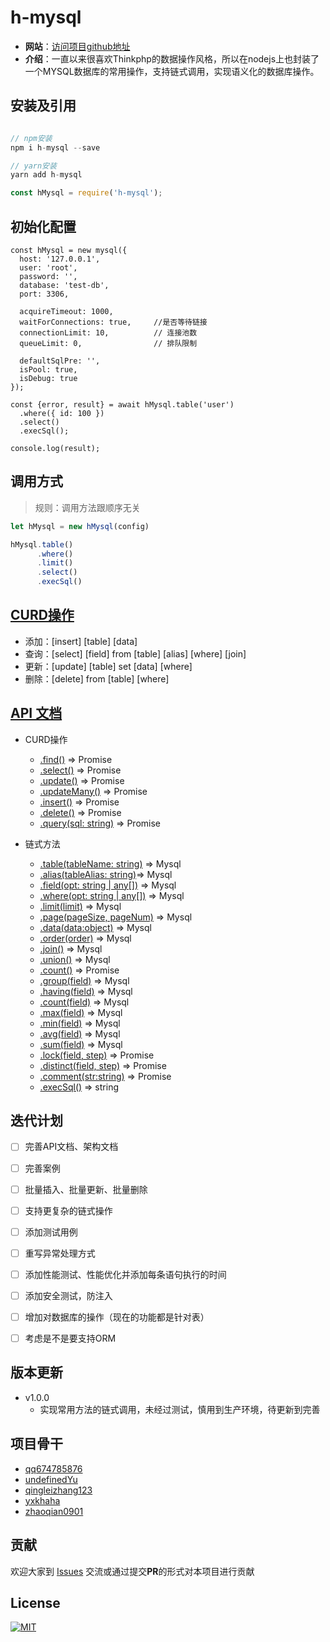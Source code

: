 # h-mysql

* **网站**：[访问项目github地址](https://github.com/haizlin/h-mysql)
* **介绍**：一直以来很喜欢Thinkphp的数据操作风格，所以在nodejs上也封装了一个MYSQL数据库的常用操作，支持链式调用，实现语义化的数据库操作。

## 安装及引用

```javascript

// npm安装
npm i h-mysql --save

// yarn安装
yarn add h-mysql

const hMysql = require('h-mysql');
```

## 初始化配置
```javascriipt
const hMysql = new mysql({
  host: '127.0.0.1',
  user: 'root',
  password: '',
  database: 'test-db',
  port: 3306,

  acquireTimeout: 1000,
  waitForConnections: true,     //是否等待链接  
  connectionLimit: 10,          // 连接池数
  queueLimit: 0,                // 排队限制 

  defaultSqlPre: '',
  isPool: true,
  isDebug: true
});

const {error, result} = await hMysql.table('user')
  .where({ id: 100 })
  .select()
  .execSql();

console.log(result);
```

## 调用方式
> 规则：调用方法跟顺序无关
```javascript
let hMysql = new hMysql(config)

hMysql.table()
      .where()
      .limit()
      .select()
      .execSql()
```

## [CURD操作](./docs/api.md)
* 添加：[insert] [table] [data]
* 查询：[select] [field] from [table] [alias] [where] [join]
* 更新：[update] [table] set [data] [where]
* 删除：[delete] from [table] [where]

## [API 文档](./docs/api.md)
* CURD操作
  * [.find()]() ⇒ Promise
  * [.select()]() ⇒ Promise
  * [.update()]() ⇒ Promise
  * [.updateMany()]() ⇒ Promise
  * [.insert()]() ⇒ Promise
  * [.delete()]() ⇒ Promise
  * [.query(sql: string)]() ⇒ Promise

* 链式方法
  * [.table(tableName: string)]() ⇒ Mysql
  * [.alias(tableAlias: string)]()⇒ Mysql
  * [.field(opt: string | any[])]() ⇒ Mysql
  * [.where(opt: string | any[])]() ⇒ Mysql
  * [.limit(limit)]() ⇒ Mysql
  * [.page(pageSize, pageNum)]() ⇒ Mysql
  * [.data(data:object)]() ⇒ Mysql
  * [.order(order)]() ⇒ Mysql
  * [.join()]() ⇒ Mysql
  * [.union()]() ⇒ Mysql
  * [.count()]() ⇒ Promise
  * [.group(field)]() ⇒ Mysql
  * [.having(field)]() ⇒ Mysql
  * [.count(field)]() ⇒ Mysql
  * [.max(field)]() ⇒ Mysql
  * [.min(field)]() ⇒ Mysql
  * [.avg(field)]() ⇒ Mysql
  * [.sum(field)]() ⇒ Mysql
  * [.lock(field, step)]() ⇒ Promise
  * [.distinct(field, step)]() ⇒ Promise
  * [.comment(str:string)]() ⇒ Promise
  * [.execSql()]() ⇒ string

## 迭代计划
- [ ] 完善API文档、架构文档
- [ ] 完善案例
- [ ] 批量插入、批量更新、批量删除
- [ ] 支持更复杂的链式操作
- [ ] 添加测试用例
- [ ] 重写异常处理方式
- [ ] 添加性能测试、性能优化并添加每条语句执行的时间
- [ ] 添加安全测试，防注入
- [ ] 增加对数据库的操作（现在的功能都是针对表）
- [ ] 考虑是不是要支持ORM


## 版本更新
* v1.0.0
  * 实现常用方法的链式调用，未经过测试，慎用到生产环境，待更新到完善

## 项目骨干
- [qq674785876](https://github.com/qq674785876)
- [undefinedYu](https://github.com/undefinedYu)
- [qingleizhang123](https://github.com/qingleizhang123)
- [yxkhaha](https://github.com/yxkhaha)
- [zhaoqian0901](https://github.com/zhaoqian0901)

## 贡献
欢迎大家到 [Issues](https://github.com/haizlin/h-mysql/issues) 交流或通过提交**PR**的形式对本项目进行贡献

## License
[![MIT](http://api.haizlin.cn/api?mod=interview&ctr=issues&act=generateSVG&type=h-mysql)](https://github.com/haizlin/h-mysql/LICENSE)
